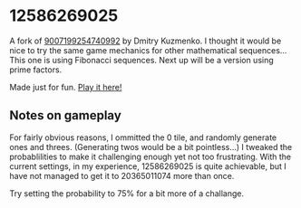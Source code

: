 # 12586269025 
  A fork of [9007199254740992](https://github.com/DmitryKuzmenko/2048) by Dmitry Kuzmenko.  I thought it would be nice to try the same game mechanics for other mathematical sequences... This one is using Fibonacci sequences. Next up will be a version using prime factors.

Made just for fun. [Play it here!](https://thereal96.github.io/12586269025/)

## Notes on gameplay
For fairly obvious reasons, I ommitted the 0 tile, and randomly generate ones and threes.  (Generating twos would be a bit pointless...) I tweaked the probablilities to make it challenging enough yet not too frustrating.  With the current settings, in my experience, 12586269025 is quite achievable, but I have not managed to get it to 20365011074 more than once.

Try setting the probability to 75% for a bit more of a challange.
